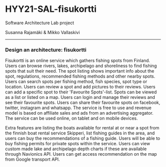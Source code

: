 # HYY21-SAL-fisukortti

Software Architecture Lab project

Susanna Rajamäki &
Mikko Vallaskivi

----

### Design an architecture: fisukortti

Fisukortti is an online service which gathers fishing spots from Finland. Users can browse rivers, lakes, archipelago and shoreliness to find fishing spots that suit their need. The spot listing shows important info about the spot, regulations, recommended fishing methods and other nearby spots.
Users can search spots per fishing method, fish species, spot type or location. Users can review a spot and add pictures to their reviews. Users can add a specific spot to their 'Favourite Spots'-list. Spots can be viewed as a list or listed on a map.
Users can login and manage their reviews and see their favourite spots. Users can share their favourite spots on facebook, twitter, instagram and whatsapp.
The service is free to use and revenue model is based on affiliate sales and ads from an advertising aggregator. The service can be used online, on tablet and on mobile devices.

Extra features are listing the boats available for rental at or near a spot from the finnish boat rental service Skipperi, list fishing guides in the area, and users can buy the recommendations of a fishing guide. Users will be able to buy fishing permits for private spots within the service. Users can view custom made lake and archipelago depth charts if these are available through Navionics API. Users can get access recommendation on the map from Google transport API.
